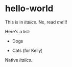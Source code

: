 # hello-world

This is in <i>italics</i>.
No, read <i>me</i>!!!

Here's a list:

* Dogs

* Cats (for Kelly)

Native *italics*.
